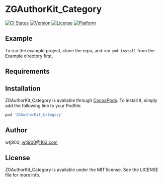 # ZGAuthorKit_Category

[![CI Status](https://img.shields.io/travis/wtj900/ZGAuthorKit_Category.svg?style=flat)](https://travis-ci.org/wtj900/ZGAuthorKit_Category)
[![Version](https://img.shields.io/cocoapods/v/ZGAuthorKit_Category.svg?style=flat)](https://cocoapods.org/pods/ZGAuthorKit_Category)
[![License](https://img.shields.io/cocoapods/l/ZGAuthorKit_Category.svg?style=flat)](https://cocoapods.org/pods/ZGAuthorKit_Category)
[![Platform](https://img.shields.io/cocoapods/p/ZGAuthorKit_Category.svg?style=flat)](https://cocoapods.org/pods/ZGAuthorKit_Category)

## Example

To run the example project, clone the repo, and run `pod install` from the Example directory first.

## Requirements

## Installation

ZGAuthorKit_Category is available through [CocoaPods](https://cocoapods.org). To install
it, simply add the following line to your Podfile:

```ruby
pod 'ZGAuthorKit_Category'
```

## Author

wtj900, wtj900@163.com

## License

ZGAuthorKit_Category is available under the MIT license. See the LICENSE file for more info.
